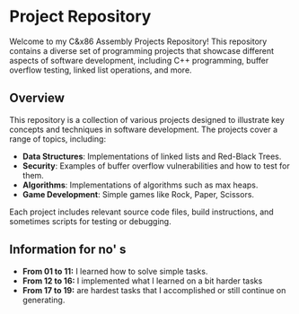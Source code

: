 # Project Repository

Welcome to my C&x86 Assembly Projects Repository! This repository contains a diverse set of programming projects that showcase different aspects of software development, including C++ programming, buffer overflow testing, linked list operations, and more.

## Overview

This repository is a collection of various projects designed to illustrate key concepts and techniques in software development. The projects cover a range of topics, including:

- **Data Structures**: Implementations of linked lists and Red-Black Trees.
- **Security**: Examples of buffer overflow vulnerabilities and how to test for them.
- **Algorithms**: Implementations of algorithms such as max heaps.
- **Game Development**: Simple games like Rock, Paper, Scissors.

Each project includes relevant source code files, build instructions, and sometimes scripts for testing or debugging.

## Information for no' s

- **From 01 to 11:** I learned how to solve simple tasks.
- **From 12 to 16:** I implemented what I learned on a bit harder tasks
- **From 17 to 19:** are hardest tasks that I accomplished or still continue on generating.